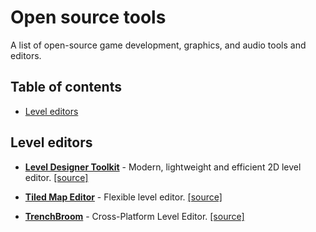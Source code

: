 # Open source tools

A list of open-source game development, graphics, and audio tools and editors.

## Table of contents

- [Level editors](#level-editors)

## Level editors

- **[Level Designer Toolkit](https://ldtk.io)** - Modern, lightweight and efficient 2D level editor. [[source]](https://github.com/deepnight/ldtk)

- **[Tiled Map Editor](https://www.mapeditor.org)** - Flexible level editor. [[source]](https://github.com/mapeditor/tiled)

- **[TrenchBroom](https://trenchbroom.github.io)** - Cross-Platform Level Editor. [[source]](https://github.com/TrenchBroom/TrenchBroom)
